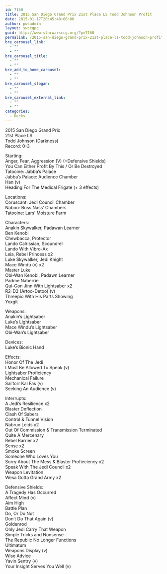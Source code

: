 ```yaml
---
id: 7160
title: 2015 San Diego Grand Prix 21st Place LS Todd Johnson Profit
date: 2015-01-17T20:45:48+00:00
author: pwsadmin
layout: swccgpc
guid: http://www.starwarsccg.org/?p=7160
permalink: /2015-san-diego-grand-prix-21st-place-ls-todd-johnson-profit/
bre_carousel_link:
  - ""
  - ""
bre_carousel_title:
  - ""
  - ""
bre_add_to_home_carousel:
  - ""
  - ""
bre_carousel_slogan:
  - ""
  - ""
bre_carousel_external_link:
  - ""
  - ""
categories:
  - Decks
---
```

2015 San Diego Grand Prix  
21st Place LS  
Todd Johnson (Darkness)  
Record: 0-3

Starting:  
Anger, Fear, Aggression (V) (+Defensive Shields)  
You Can Either Profit By This / Or Be Destroyed  
Tatooine: Jabba&#8217;s Palace  
Jabba&#8217;s Palace: Audience Chamber  
Han (v)  
Heading For The Medical Frigate (+ 3 effects)

Locations:  
Coruscant: Jedi Council Chamber  
Naboo: Boss Nass&#8217; Chambers  
Tatooine: Lars&#8217; Moisture Farm

Characters:  
Anakin Skywalker, Padawan Learner  
Ben Kenobi  
Chewbacca, Protector  
Lando Calrissian, Scoundrel  
Lando With Vibro-Ax  
Leia, Rebel Princess x2  
Luke Skywalker, Jedi Knight  
Mace Windu (v) x2  
Master Luke  
Obi-Wan Kenobi, Padawn Learner  
Padme Naberrie  
Qui-Gon Jinn With Lightsaber x2  
R2-D2 (Artoo-Detoo) (v)  
Threepio With His Parts Showing  
Yoxgit

Weapons:  
Anakin&#8217;s Lightsaber  
Luke&#8217;s Lightsaber  
Mace Windu&#8217;s Lightsaber  
Obi-Wan&#8217;s Lightsaber

Devices:  
Luke&#8217;s Bionic Hand

Effects:  
Honor Of The Jedi  
I Must Be Allowed To Speak (v)  
Lightsaber Proficiency  
Mechanical Failure  
Sai&#8217;torr Kal Fas (v)  
Seeking An Audience (v)

Interrupts:  
A Jedi&#8217;s Resilience x2  
Blaster Deflection  
Clash Of Sabers  
Control & Tunnel Vision  
Nabrun Leids x2  
Out Of Commission & Transmission Terminated  
Quite A Mercenary  
Rebel Barrier x2  
Sense x2  
Smoke Screen  
Someone Who Loves You  
Sorry About The Mess & Blaster Profieciency x2  
Speak With The Jedi Council x2  
Weapon Levitation  
Wesa Gotta Grand Army x2

Defensive Shields:  
A Tragedy Has Occurred  
Affect Mind (v)  
Aim High  
Battle Plan  
Do, Or Do Not  
Don&#8217;t Do That Again (v)  
Goldenrod  
Only Jedi Carry That Weapon  
Simple Tricks and Nonsense  
The Republic No Longer Functions  
Ultimatum  
Weapons Display (v)  
Wise Advice  
Yavin Sentry (v)  
Your Insight Serves You Well (v)